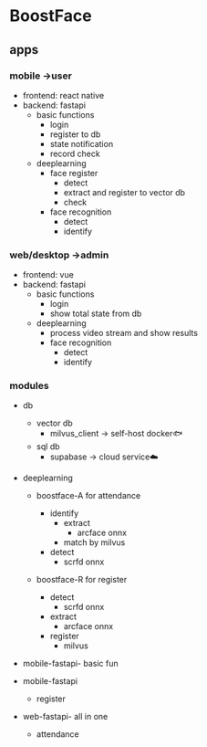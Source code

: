 # BoostFace

## apps

### mobile ->user

- frontend: react native
- backend: fastapi
  - basic functions
    - login
    - register to db
    - state notification
    - record check
  - deeplearning
    - face register
      - detect
      - extract and register to vector db
      - check
    - face recognition
      - detect
      - identify

### web/desktop ->admin

- frontend: vue
- backend: fastapi
  - basic functions
    - login
    - show total state from db
  - deeplearning
    - process video stream and show results
    - face recognition
      - detect
      - identify

### modules

- db
  - vector db
    - milvus_client -> self-host docker🐟
  - sql db
    - supabase -> cloud service☁️

- deeplearning
  - boostface-A for attendance
    - identify
      - extract
        - arcface onnx
      - match by milvus
    - detect
      - scrfd onnx

  - boostface-R for register
    - detect
      - scrfd onnx
    - extract
      - arcface onnx
    - register
      - milvus


- mobile-fastapi- basic fun

- mobile-fastapi
  - register

- web-fastapi- all in one
  - attendance
